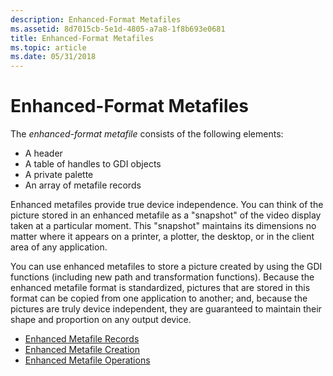 ```yaml
---
description: Enhanced-Format Metafiles
ms.assetid: 8d7015cb-5e1d-4805-a7a8-1f8b693e0681
title: Enhanced-Format Metafiles
ms.topic: article
ms.date: 05/31/2018
---
```


# Enhanced-Format Metafiles

The *enhanced-format metafile* consists of the following elements:

-   A header
-   A table of handles to GDI objects
-   A private palette
-   An array of metafile records

Enhanced metafiles provide true device independence. You can think of the picture stored in an enhanced metafile as a "snapshot" of the video display taken at a particular moment. This "snapshot" maintains its dimensions no matter where it appears on a printer, a plotter, the desktop, or in the client area of any application.

You can use enhanced metafiles to store a picture created by using the GDI functions (including new path and transformation functions). Because the enhanced metafile format is standardized, pictures that are stored in this format can be copied from one application to another; and, because the pictures are truly device independent, they are guaranteed to maintain their shape and proportion on any output device.

-   [Enhanced Metafile Records](enhanced-metafile-records.md)
-   [Enhanced Metafile Creation](enhanced-metafile-creation.md)
-   [Enhanced Metafile Operations](enhanced-metafile-operations.md)

 

 



